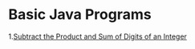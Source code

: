 
Basic Java Programs
===================

1.[Subtract the Product and Sum of Digits of an Integer
](https://leetcode.com/problems/subtract-the-product-and-sum-of-digits-of-an-integer/)